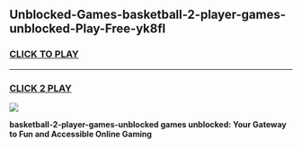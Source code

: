 
## Unblocked-Games-basketball-2-player-games-unblocked-Play-Free-yk8fl
<h3>
<a href="https://premium76.site?title=basketball-2-player-games-unblocked&ref=23A">CLICK TO PLAY</a></h3>
<hr>

<h3>
<a href="https://premium76.site?title=basketball-2-player-games-unblocked&ref=23A">CLICK 2 PLAY</a>
  
</h3>

<a href="https://premium76.site?title=basketball-2-player-games-unblocked&ref=23A"><img src="https://clearcache.store/games.png"></a>


**basketball-2-player-games-unblocked games unblocked: Your Gateway to Fun and Accessible Online Gaming**
